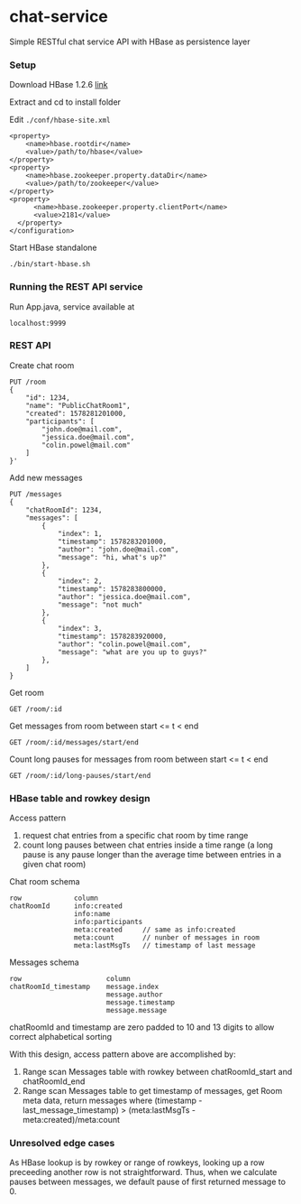 # chat-service
Simple RESTful chat service API with HBase as persistence layer

### Setup
Download HBase 1.2.6 [link](https://archive.apache.org/dist/hbase/1.2.6/)

Extract and cd to install folder

Edit `./conf/hbase-site.xml`
```
<property>
    <name>hbase.rootdir</name>
    <value>/path/to/hbase</value>
</property>
<property>
    <name>hbase.zookeeper.property.dataDir</name>
    <value>/path/to/zookeeper</value>
</property>
<property>
      <name>hbase.zookeeper.property.clientPort</name>
      <value>2181</value>
  </property>
</configuration>
```

Start HBase standalone
```
./bin/start-hbase.sh
```

### Running the REST API service
Run App.java, service available at
```
localhost:9999
```

 
### REST API

Create chat room
```
PUT /room
{
    "id": 1234,
    "name": "PublicChatRoom1",
    "created": 1578281201000,
    "participants": [
        "john.doe@mail.com",
        "jessica.doe@mail.com",
        "colin.powel@mail.com"
    ]
}'
```

Add new messages
```
PUT /messages
{
    "chatRoomId": 1234,
    "messages": [
        {
            "index": 1,
            "timestamp": 1578283201000,
            "author": "john.doe@mail.com",
            "message": "hi, what's up?"
        },
        {
            "index": 2,
            "timestamp": 1578283800000,
            "author": "jessica.doe@mail.com",
            "message": "not much"
        },
        {
            "index": 3,
            "timestamp": 1578283920000,
            "author": "colin.powel@mail.com",
            "message": "what are you up to guys?"
        },
    ]
}
```

Get room
```
GET /room/:id
```

Get messages from room between start <= t < end
```
GET /room/:id/messages/start/end
``` 

Count long pauses for messages from room between start <= t < end
```
GET /room/:id/long-pauses/start/end
```

### HBase table and rowkey design
Access pattern
1. request chat entries from a specific chat room by time range
2. count long pauses between chat entries inside a time range (a long pause is
any pause longer than the average time between entries in a given chat room)

Chat room schema
```
row             column
chatRoomId      info:created
                info:name
                info:participants
                meta:created     // same as info:created
                meta:count       // nunber of messages in room
                meta:lastMsgTs   // timestamp of last message
```

Messages schema
```
row                     column
chatRoomId_timestamp    message.index
                        message.author
                        message.timestamp
                        message.message
```
chatRoomId and timestamp are zero padded to 10 and 13 digits to allow correct alphabetical sorting

With this design, access pattern above are accomplished by:
1. Range scan Messages table with rowkey between chatRoomId_start and chatRoomId_end 
2. Range scan Messages table to get timestamp of messages, get Room meta data, return messages where (timestamp - last_message_timestamp) > (meta:lastMsgTs - meta:created)/meta:count


### Unresolved edge cases
As HBase lookup is by rowkey or range of rowkeys, looking up a row preceeding another row is not straightforward. Thus, when we calculate pauses between messages, we default pause of first returned message to 0.
